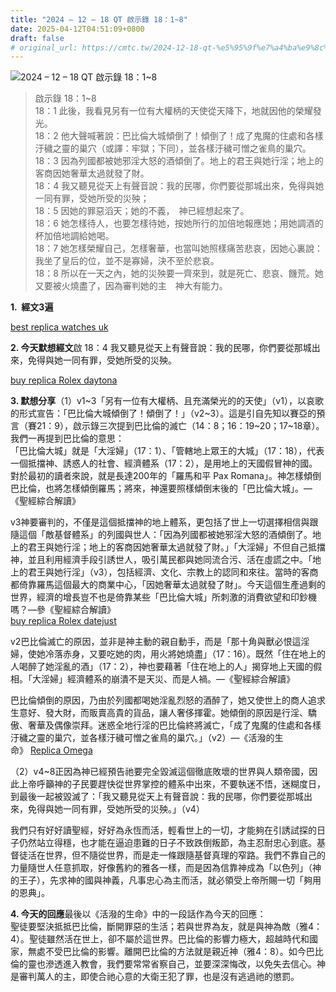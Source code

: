 ```yaml
---
title: "2024 – 12 – 18 QT 啟示錄 18：1~8"
date: 2025-04-12T04:51:09+0800
draft: false
# original_url: https://cmtc.tw/2024-12-18-qt-%e5%95%9f%e7%a4%ba%e9%8c%84-18%ef%bc%9a18
---
```


![2024 – 12 – 18 QT 啟示錄 18：1~8](/images/qt.jpg  "2024 – 12 – 18 QT 啟示錄 18：1~8")

> 啟示錄 18：1~8  
> 18：1 此後，我看見另有一位有大權柄的天使從天降下，地就因他的榮耀發光。  
> 18：2 他大聲喊著說：巴比倫大城傾倒了！傾倒了！成了鬼魔的住處和各樣汙穢之靈的巢穴（或譯：牢獄；下同），並各樣汙穢可憎之雀鳥的巢穴。  
> 18：3 因為列國都被她邪淫大怒的酒傾倒了。地上的君王與她行淫；地上的客商因她奢華太過就發了財。  
> 18：4 我又聽見從天上有聲音說：我的民哪，你們要從那城出來，免得與她一同有罪，受她所受的災殃；  
> 18：5 因她的罪惡滔天；她的不義，　神已經想起來了。  
> 18：6 她怎樣待人，也要怎樣待她，按她所行的加倍地報應她；用她調酒的杯加倍地調給她喝。  
> 18：7 她怎樣榮耀自己，怎樣奢華，也當叫她照樣痛苦悲哀，因她心裏說：我坐了皇后的位，並不是寡婦，決不至於悲哀。  
> 18：8 所以在一天之內，她的災殃要一齊來到，就是死亡、悲哀、饑荒。她又要被火燒盡了，因為審判她的主　神大有能力。

**1.  經文3遍**

[best replica watches uk](https://watchesexperts.com/)

**2. 今天默想經文**啟 18：4 我又聽見從天上有聲音說：我的民哪，你們要從那城出來，免得與她一同有罪，受她所受的災殃。

[buy replica Rolex daytona](https://www.daytonareplica.com/)

**3. 默想分享**（1）v1~3「另有一位有大權柄、且充滿榮光的的天使」（v1），以哀歌的形式宣告：「巴比倫大城傾倒了！傾倒了！」（v2~3）。這是引自先知以賽亞的預言（賽21：9），啟示錄三次提到巴比倫的滅亡（14：8；16：19~20；17~18章）。我們一再提到巴比倫的意思：  
「巴比倫大城」就是「大淫婦」（17：1）、「管轄地上眾王的大城」（17：18），代表一個抵擋神、誘惑人的社會、經濟體系（17：2），是用地上的天國假冒神的國。對於最初的讀者來說，就是長達200年的「羅馬和平 Pax Romana」。神怎樣傾倒巴比倫，也將怎樣傾倒羅馬；將來，神還要照樣傾倒末後的「巴比倫大城」。—《聖經綜合解讀》

v3神要審判的，不僅是這個抵擋神的地上體系，更包括了世上一切選擇相信與跟隨這個「敵基督體系」的列國與世人：「因為列國都被她邪淫大怒的酒傾倒了。地上的君王與她行淫；地上的客商因她奢華太過就發了財。」「大淫婦」不但自己抵擋神，並且利用經濟手段引誘世人，吸引萬民都與她同流合污、活在虛謊之中。「地上的君王與她行淫」（v3），包括經濟、文化、宗教上的認同和來往。當時的客商都倚靠羅馬這個最大的商業中心，「因她奢華太過就發了財」。今天這個生產過剩的世界，經濟的增長豈不也是倚靠某些「巴比倫大城」所刺激的消費欲望和印鈔機嗎？—參《聖經綜合解讀》  
[buy replica Rolex datejust](https://www.datejustreplica.com/)

v2巴比倫滅亡的原因，並非是神主動的親自動手，而是「那十角與獸必恨這淫婦，使她冷落赤身，又要吃她的肉，用火將她燒盡」（17：16）。既然「住在地上的人喝醉了她淫亂的酒」（17：2），神也要藉著「住在地上的人」揭穿地上天國的假相。「大淫婦」經濟體系的崩潰不是天災、而是人禍。—《聖經綜合解讀》

巴比倫傾倒的原因，乃由於列國都喝她淫亂烈怒的酒醉了，她又使世上的商人追求生意好、發大財，而販賣高貴的貨品，讓人奢侈揮霍。她傾倒的原因是行淫、驕傲、奢華及偶像崇拜。迷惑全地行淫的巴比倫終將滅亡，「成了鬼魔的住處和各樣汙穢之靈的巢穴，並各樣汙穢可憎之雀鳥的巢穴。」（v2）—《活潑的生命》 [Replica Omega](https://www.peteswatches.co.uk/category/omega)

（2）v4~8正因為神已經預告祂要完全毀滅這個徹底敗壞的世界與人類帝國，因此上帝呼籲神的子民要趕快從世界掌控的體系中出來，不要執迷不悟，迷糊度日，到最後一起被毀滅了：「我又聽見從天上有聲音說：我的民哪，你們要從那城出來，免得與她一同有罪，受她所受的災殃。」（v4）

我們只有好好讀聖經，好好為永恆而活，輕看世上的一切，才能夠在引誘試探的日子仍然站立得穩，也才能在逼迫患難的日子不致跌倒叛節，為主忍耐忠心到底。基督徒活在世界，但不隨從世界，而是走一條跟隨基督真理的窄路。我們不靠自己的力量隨世人任意抓取，好像舊約的雅各一樣，而是因為信靠神成為「以色列」（神的王子），先求神的國與神義，凡事忠心為主而活，就必領受上帝所賜一切「夠用的恩典」。

**4. 今天的回應**最後以《活潑的生命》中的一段話作為今天的回應：  
聖徒要堅決抵抵巴比倫，斷開罪惡的生活；若與世界為友，就是與神為敵（雅4：4）。聖徒雖然活在世上，卻不屬於這世界。巴比倫的影響力極大，超越時代和國家，無處不受巴比倫的影響。離開巴比倫的方法就是親近神（雅4：8）。如今巴比倫的靈也滲透進入教會，我們要常常省察自己，並要深深悔改，以免失去信心。神是審判萬人的主，即使合祂心意的大衛王犯了罪，也是沒有逃過祂的懲罰。